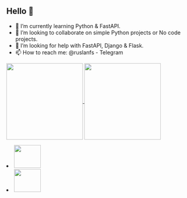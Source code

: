 ## Hello 👋

- 🌱 I’m currently learning Python & FastAPI.
- 👯 I’m looking to collaborate on simple Python projects or No code projects.
- 🤔 I’m looking for help with FastAPI, Django & Flask.
- 📫 How to reach me: @ruslanfs - Telegram


<a href="https://github.com/fivsky/github-readme-stats">
  <img height=200 align="center" src="https://github-readme-stats.vercel.app/api?username=fivsky&theme=onedark&show_icons=true" />
</a>
<a href="https://github.com/fivsky/convoychat">
  <img height=200 align="center" src="https://github-readme-stats.vercel.app/api/top-langs?username=fivsky&layout=compact&langs_count=8&card_width=320&theme=onedark&show_icons=true" />
</a>



<link rel="stylesheet" type='text/css' href="https://cdn.jsdelivr.net/gh/devicons/devicon@latest/devicon.min.css" />

<i class="devicon-canva-original"></i>

 <li><img src="https://cdn.jsdelivr.net/gh/devicons/devicon@latest/icons/canva/canva-original.svg" width="70" height="60"/></li>

    
 <li><img src="https://cdn.jsdelivr.net/gh/devicons/devicon@latest/icons/csharp/csharp-original.svg" width="70" height="60"/></li>
                
